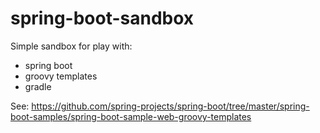 spring-boot-sandbox
===========
Simple sandbox for play with:
* spring boot
* groovy templates
* gradle

See: https://github.com/spring-projects/spring-boot/tree/master/spring-boot-samples/spring-boot-sample-web-groovy-templates
